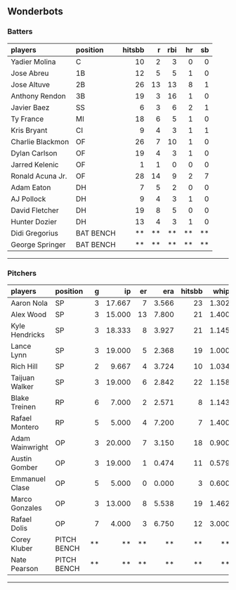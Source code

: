 ## Wonderbots

### Batters

 
|players          |position  | hitsbb|  r| rbi| hr| sb| 
|:----------------|:---------|------:|--:|---:|--:|--:| 
|Yadier Molina    |C         |     10|  2|   3|  0|  0| 
|Jose Abreu       |1B        |     12|  5|   5|  1|  0| 
|Jose Altuve      |2B        |     26| 13|  13|  8|  1| 
|Anthony Rendon   |3B        |     19|  3|  16|  1|  0| 
|Javier Baez      |SS        |      6|  3|   6|  2|  1| 
|Ty France        |MI        |     18|  6|   5|  1|  0| 
|Kris Bryant      |CI        |      9|  4|   3|  1|  1| 
|Charlie Blackmon |OF        |     26|  7|  10|  1|  0| 
|Dylan Carlson    |OF        |     19|  4|   3|  1|  0| 
|Jarred Kelenic   |OF        |      1|  1|   0|  0|  0| 
|Ronald Acuna Jr. |OF        |     28| 14|   9|  2|  7| 
|Adam Eaton       |DH        |      7|  5|   2|  0|  0| 
|AJ Pollock       |DH        |      9|  4|   3|  1|  0| 
|David Fletcher   |DH        |     19|  8|   5|  0|  0| 
|Hunter Dozier    |DH        |     13|  4|   3|  1|  0| 
|Didi Gregorius   |BAT BENCH |     **| **|  **| **| **| 
|George Springer  |BAT BENCH |     **| **|  **| **| **| 

* * *

### Pitchers

 
|players         |position    |  g|     ip| er|   era| hitsbb|  whip| so|  w| sv| 
|:---------------|:-----------|--:|------:|--:|-----:|------:|-----:|--:|--:|--:| 
|Aaron Nola      |SP          |  3| 17.667|  7| 3.566|     23| 1.302| 18|  2|  0| 
|Alex Wood       |SP          |  3| 15.000| 13| 7.800|     21| 1.400| 11|  1|  0| 
|Kyle Hendricks  |SP          |  3| 18.333|  8| 3.927|     21| 1.145| 11|  3|  0| 
|Lance Lynn      |SP          |  3| 19.000|  5| 2.368|     19| 1.000| 23|  1|  0| 
|Rich Hill       |SP          |  2|  9.667|  4| 3.724|     10| 1.034|  8|  1|  0| 
|Taijuan Walker  |SP          |  3| 19.000|  6| 2.842|     22| 1.158| 23|  2|  0| 
|Blake Treinen   |RP          |  6|  7.000|  2| 2.571|      8| 1.143|  8|  0|  1| 
|Rafael Montero  |RP          |  5|  5.000|  4| 7.200|      7| 1.400|  4|  0|  0| 
|Adam Wainwright |OP          |  3| 20.000|  7| 3.150|     18| 0.900| 16|  1|  0| 
|Austin Gomber   |OP          |  3| 19.000|  1| 0.474|     11| 0.579| 15|  3|  0| 
|Emmanuel Clase  |OP          |  5|  5.000|  0| 0.000|      3| 0.600|  8|  0|  2| 
|Marco Gonzales  |OP          |  3| 13.000|  8| 5.538|     19| 1.462| 13|  0|  0| 
|Rafael Dolis    |OP          |  7|  4.000|  3| 6.750|     12| 3.000|  7|  0|  0| 
|Corey Kluber    |PITCH BENCH | **|     **| **|    **|     **|    **| **| **| **| 
|Nate Pearson    |PITCH BENCH | **|     **| **|    **|     **|    **| **| **| **| 


* * *


